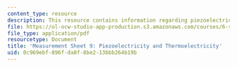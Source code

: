 ```yaml
---
content_type: resource
description: This resource contains information regarding piezoelectricity and thermoelectricity.
file: https://ol-ocw-studio-app-production.s3.amazonaws.com/courses/6-s079-nanomaker-spring-2013/0c969ebf896fda8f8be213bbb264b19b_MIT6_S079S13_lab09.pdf
file_type: application/pdf
resourcetype: Document
title: 'Measurement Sheet 9: Piezoelectricity and Thermoelectricity'
uid: 0c969ebf-896f-da8f-8be2-13bbb264b19b
---
```

